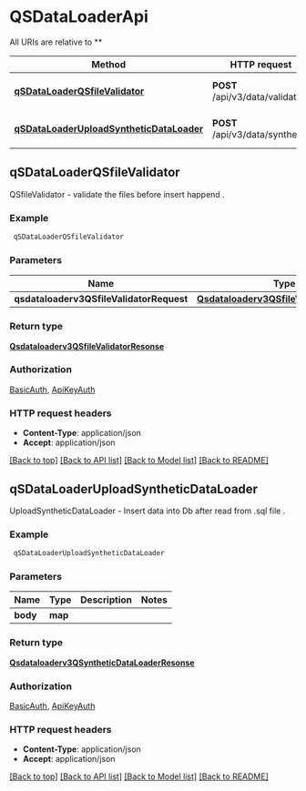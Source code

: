 # QSDataLoaderApi

All URIs are relative to **

Method | HTTP request | Description
------------- | ------------- | -------------
[**qSDataLoaderQSfileValidator**](QSDataLoaderApi.md#qSDataLoaderQSfileValidator) | **POST** /api/v3/data/validation | QSfileValidator - validate the files before insert happend .
[**qSDataLoaderUploadSyntheticDataLoader**](QSDataLoaderApi.md#qSDataLoaderUploadSyntheticDataLoader) | **POST** /api/v3/data/synthetic | UploadSyntheticDataLoader - Insert data into Db after read from .sql file .



## qSDataLoaderQSfileValidator

QSfileValidator - validate the files before insert happend .

### Example

```bash
 qSDataLoaderQSfileValidator
```

### Parameters


Name | Type | Description  | Notes
------------- | ------------- | ------------- | -------------
 **qsdataloaderv3QSfileValidatorRequest** | [**Qsdataloaderv3QSfileValidatorRequest**](Qsdataloaderv3QSfileValidatorRequest.md) |  |

### Return type

[**Qsdataloaderv3QSfileValidatorResonse**](Qsdataloaderv3QSfileValidatorResonse.md)

### Authorization

[BasicAuth](../README.md#BasicAuth), [ApiKeyAuth](../README.md#ApiKeyAuth)

### HTTP request headers

- **Content-Type**: application/json
- **Accept**: application/json

[[Back to top]](#) [[Back to API list]](../README.md#documentation-for-api-endpoints) [[Back to Model list]](../README.md#documentation-for-models) [[Back to README]](../README.md)


## qSDataLoaderUploadSyntheticDataLoader

UploadSyntheticDataLoader - Insert data into Db after read from .sql file .

### Example

```bash
 qSDataLoaderUploadSyntheticDataLoader
```

### Parameters


Name | Type | Description  | Notes
------------- | ------------- | ------------- | -------------
 **body** | **map** |  |

### Return type

[**Qsdataloaderv3QSyntheticDataLoaderResonse**](Qsdataloaderv3QSyntheticDataLoaderResonse.md)

### Authorization

[BasicAuth](../README.md#BasicAuth), [ApiKeyAuth](../README.md#ApiKeyAuth)

### HTTP request headers

- **Content-Type**: application/json
- **Accept**: application/json

[[Back to top]](#) [[Back to API list]](../README.md#documentation-for-api-endpoints) [[Back to Model list]](../README.md#documentation-for-models) [[Back to README]](../README.md)

